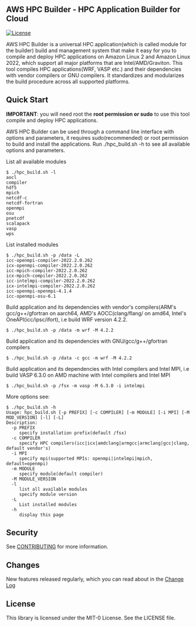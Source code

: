 ## AWS HPC Builder - HPC Application Builder for Cloud

[![License](https://img.shields.io/badge/License-MIT--0-blue)](https://opensource.org/licenses/MIT-0)

AWS HPC Builder is a universal HPC application(which is called module for the builder) build and management system that make it easy for you to compile and deploy HPC applications on Amazon Linux 2 and Amazon Linux 2022, which support all major platforms that are Intel/AMD/Graviton. This tool compiles HPC applications(WRF, VASP etc.) and their dependencies with vendor compilers or GNU compilers. It standardizes and modularizes the build procedure across all supported platforms. 

## Quick Start

**IMPORTANT**: you will need root the **root permission or sudo** to use this tool compile and deploy HPC applications.

AWS HPC Builder can be used through a command line interface with options and parameters, it requires sudo(recommended) or root permission to build and install the applications. Run ./hpc_build.sh -h to see all available options and parameters.

List all available modules

```
$ ./hpc_build.sh -l
aocl
compiler
hdf5
mpich
netcdf-c
netcdf-fortran
openmpi
osu
pnetcdf
scalapack
vasp
wps
```

List installed modules

```
$ ./hpc_build.sh -p /data -L
icc-openmpi-compiler-2022.2.0.262
icx-openmpi-compiler-2022.2.0.262
icc-mpich-compiler-2022.2.0.262
icx-mpich-compiler-2022.2.0.262
icc-intelmpi-compiler-2022.2.0.262
icx-intelmpi-compiler-2022.2.0.262
icc-openmpi-openmpi-4.1.4
icc-openmpi-osu-6.1
```

Build application and its dependencies with vendor's compilers(ARM's gcc/g++/gfortran on aarch64, AMD's AOCC(clang/flang/ on amd64, Intel's OneAPI(icc/ipsc/ifort), i.e build WRF version 4.2.2.

```
$ ./hpc_build.sh -p /data -m wrf -M 4.2.2
```

Build application and its dependencies with GNU/gcc/g++/gfortran compilers

```
$ ./hpc_build.sh -p /data -c gcc -m wrf -M 4.2.2
```
Build application and its dependencies with Intel compilers and Intel MPI, i.e build VASP 6.3.0 on AMD machine with Intel compilers and Intel MPI

```
$ ./hpc_build.sh -p /fsx -m vasp -M 6.3.0 -i intelmpi
```

More options see:

```
$ ./hpc_build.sh -h
Usage: hpc_build.sh [-p PREFIX] [-c COMPILER] [-m MODULE] [-i MPI] [-M MOD_VERSION] [-l] [-L]
Description:
  -p PREFIX
     specify installation prefix(default /fsx)
  -c COMPILER
     specify HPC compilers(icc|icx|amdclang|armgcc|armclang|gcc|clang, default vendor's)
  -i MPI
     specify mpi(supported MPIs: openmpi|intelmpi|mpich, default=openmpi)
  -m MODULE
     specify module(default compiler)
  -M MODULE_VERSION
  -l
     list all available modules
     specify module version
  -L
     List installed modules
  -h
     display this page
```


## Security

See [CONTRIBUTING](CONTRIBUTING.md#security-issue-notifications) for more information.

## Changes

New features released regularly, which you can read about in the [Change Log](CHANGELOG.md)

## License

This library is licensed under the MIT-0 License. See the LICENSE file.

